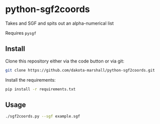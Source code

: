 # python-sgf2coords
Takes and SGF and spits out an alpha-numerical list

Requires `pysgf`

## Install

Clone this repository either via the code button or via git:

```bash
git clone https://github.com/dakota-marshall/python-sgf2coords.git
```

Install the requirements:

```bash
pip install -r requirements.txt
```

## Usage

```bash
./sgf2coords.py --sgf example.sgf
```